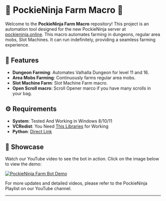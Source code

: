 # 🌾 PockieNinja Farm Macro 🌾

Welcome to the **PockieNinja Farm Macro** repository! This project is an automation tool designed for the new PockieNinja server at [pockieninja.online](https://pockieninja.online). This macro automates farming in dungeons, regular area mobs, Slot Machines. It can run indefinitely, providing a seamless farming experience.

## 🚀 Features
- **Dungeon Farming**: Automates Valhalla Dungeon for level 11 and 16.
- **Area Mobs Farming**: Continuously farms regular area mobs.
- **Slot Machine Farm**: Slot Machine Farm macro.
- **Open Scroll macro**: Scroll Opener marco if you have many scrolls in your bag.

## ⚙️ Requirements
- **System**: Tested And Working in Windows 8/10/11
- **VCRedist**: You Need [This Libraries](https://learn.microsoft.com/en-us/cpp/windows/latest-supported-vc-redist?view=msvc-170) for Working
- **Python**: [Direct Link](https://www.python.org/downloads/)

  
## 🎥 Showcase
Watch our YouTube video to see the bot in action. Click on the image below to view the demo:

[![PockieNinja Farm Bot Demo](https://i.imgur.com/UoWFY6Z.png)](https://www.youtube.com/watch?v=BzPv_OCpmD0)

For more updates and detailed videos, please refer to the PockieNinja Playlist on our YouTube channel.

---
